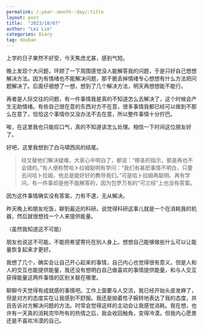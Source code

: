 ```yaml
---
permalink: /:year-:month-:day/:title
layout: post
title:  "2023/10/07"
author: "Lei Lie"
categories: Diary
tag: douban
---
```


上学的日子果然不好受，今天焦虑尤甚，感到气短。

晚上发现个大问题，环顾了一下周围感觉没人能解答我的问题，于是只好自己想想解决方法。因为有情绪也不能解决问题，那干脆丢掉情绪专心想想有什么方法把问题解决了。后面仔细想了一想，想到了几个解决方法，明天再想想能不能行。

再者是人际交往的问题，有一件事情我是真的不知道怎么去解决了，这个时候会产生无助情绪。有些自己很在意的东西对方不在意，很多事情我都已经可以做到不那么在意了，恰恰这个事情你又没办法不去在意，所以整件事情十分拧巴。

唉，在这里我也只能叹口气，真的不知道该怎么处理。相信一下时间这位朋友好了。

好吧，这里我想到了白马啸西风的结尾。

> 经文替他们解决疑难，大家心中明白了，都说：“穆圣的指示，那是再也不会错的。”有人便称赞哈卜拉姆聪明有学问：“我们有甚麽事情不明白，只要去问哈卜拉姆，他总是能好好的教导我们。”可是哈卜拉姆再聪明、再有学问，有一件事却是他不能解答的，因为包罗万有的“可兰经”上也没有答案。

因为这件事情确实没有答案，力有不逮，无从解决。

昨天晚上和朋友吃饭，聊到最近的科研。说觉得科研这事儿就是一个在消耗我的机器，然后就很想找一个人来提供能量。

（虽然我知道这不可能）

朋友也说这不可能，不能把希望寄托在别人身上。想想自己能够做些什么可以让能量恢复起来才更好。

我想了几个，确实会让自己开心起来的事情，自己内心也觉得很有意义。但是人和人的交互也能提供能量，我还没有想明白自己做喜欢的事情提供能量，和与人交互获得能量这两件事情的区别关联在哪里。

聊聊今天觉得有成就感的事情吧。工作上面要与人交流，我已经开始头皮发麻了，但是对方的态度实在让我感到不舒服。我还是拗着性子婉转地表达了我的态度，并且告诉对方解决问题的方法。时常会觉得这样的主动会让我感觉消耗。我在想，也许有一天真的消耗完毕所有的热情之后，我会收回触角，变得冷漠。但我内心愿景还是不喜欢冷漠的自己。